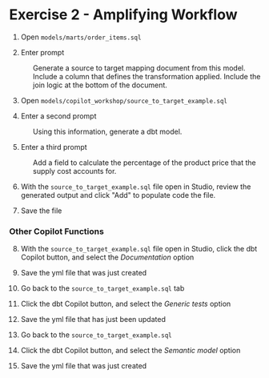 # Exercise 2 - Amplifying Workflow

1. Open `models/marts/order_items.sql`
   
2. Enter prompt <ul>Generate a source to target mapping document from this model. Include a column that defines the transformation applied. Include the join logic at the bottom of the document.</ul>

3. Open `models/copilot_workshop/source_to_target_example.sql`
   
4. Enter a second prompt <ul>Using this information, generate a dbt model.</ul>

5. Enter a third prompt <ul>Add a field to calculate the percentage of the product price that the supply cost accounts for.</ul>

6. With the `source_to_target_example.sql` file open in Studio, review the generated output and click "Add" to populate code the file.
   
7. Save the file

### Other Copilot Functions
8. With the `source_to_target_example.sql` file open in Studio, click the dbt Copilot button, and select the *Documentation* option
   
9. Save the yml file that was just created
    
10. Go back to the `source_to_target_example.sql` tab
    
11. Click the dbt Copilot button, and select the *Generic tests* option
    
12. Save the yml file that has just been updated
    
13. Go back to the `source_to_target_example.sql`
    
14. Click the dbt Copilot button, and select the *Semantic model* option
    
15. Save the yml file that was just created
